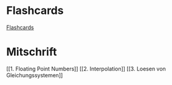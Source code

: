 # Flashcards
[Flashcards](https://ankiweb.net/shared/info/429281514)
# Mitschrift
[[1. Floating Point Numbers]]
[[2. Interpolation]]
[[3. Loesen von Gleichungssystemen]]